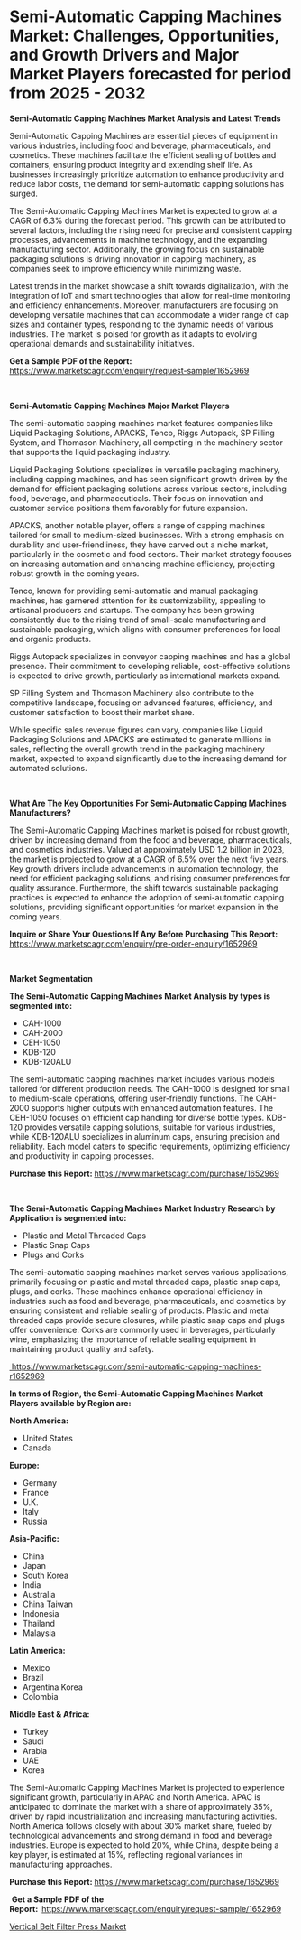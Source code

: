 <p><h1>Semi-Automatic Capping Machines Market: Challenges, Opportunities, and Growth Drivers and Major Market Players forecasted for period from 2025 - 2032</h1></p><p><strong>Semi-Automatic Capping Machines Market Analysis and Latest Trends</strong></p>
<p><p>Semi-Automatic Capping Machines are essential pieces of equipment in various industries, including food and beverage, pharmaceuticals, and cosmetics. These machines facilitate the efficient sealing of bottles and containers, ensuring product integrity and extending shelf life. As businesses increasingly prioritize automation to enhance productivity and reduce labor costs, the demand for semi-automatic capping solutions has surged.</p><p>The Semi-Automatic Capping Machines Market is expected to grow at a CAGR of 6.3% during the forecast period. This growth can be attributed to several factors, including the rising need for precise and consistent capping processes, advancements in machine technology, and the expanding manufacturing sector. Additionally, the growing focus on sustainable packaging solutions is driving innovation in capping machinery, as companies seek to improve efficiency while minimizing waste.</p><p>Latest trends in the market showcase a shift towards digitalization, with the integration of IoT and smart technologies that allow for real-time monitoring and efficiency enhancements. Moreover, manufacturers are focusing on developing versatile machines that can accommodate a wider range of cap sizes and container types, responding to the dynamic needs of various industries. The market is poised for growth as it adapts to evolving operational demands and sustainability initiatives.</p></p>
<p><strong>Get a Sample PDF of the Report:&nbsp;</strong> <a href="https://www.marketscagr.com/enquiry/request-sample/1652969?utm_campaign=2383&utm_medium=2&utm_source=Github&utm_content=ia&utm_term=11042025&utm_id=semi-automatic-capping-machines">https://www.marketscagr.com/enquiry/request-sample/1652969</a></p>
<p>&nbsp;</p>
<p><strong>Semi-Automatic Capping Machines Major Market Players</strong></p>
<p><p>The semi-automatic capping machines market features companies like Liquid Packaging Solutions, APACKS, Tenco, Riggs Autopack, SP Filling System, and Thomason Machinery, all competing in the machinery sector that supports the liquid packaging industry. </p><p>Liquid Packaging Solutions specializes in versatile packaging machinery, including capping machines, and has seen significant growth driven by the demand for efficient packaging solutions across various sectors, including food, beverage, and pharmaceuticals. Their focus on innovation and customer service positions them favorably for future expansion.</p><p>APACKS, another notable player, offers a range of capping machines tailored for small to medium-sized businesses. With a strong emphasis on durability and user-friendliness, they have carved out a niche market, particularly in the cosmetic and food sectors. Their market strategy focuses on increasing automation and enhancing machine efficiency, projecting robust growth in the coming years.</p><p>Tenco, known for providing semi-automatic and manual packaging machines, has garnered attention for its customizability, appealing to artisanal producers and startups. The company has been growing consistently due to the rising trend of small-scale manufacturing and sustainable packaging, which aligns with consumer preferences for local and organic products.</p><p>Riggs Autopack specializes in conveyor capping machines and has a global presence. Their commitment to developing reliable, cost-effective solutions is expected to drive growth, particularly as international markets expand.</p><p>SP Filling System and Thomason Machinery also contribute to the competitive landscape, focusing on advanced features, efficiency, and customer satisfaction to boost their market share.</p><p>While specific sales revenue figures can vary, companies like Liquid Packaging Solutions and APACKS are estimated to generate millions in sales, reflecting the overall growth trend in the packaging machinery market, expected to expand significantly due to the increasing demand for automated solutions.</p></p>
<p>&nbsp;</p>
<p><strong>What Are The Key Opportunities For Semi-Automatic Capping Machines Manufacturers?</strong></p>
<p><p>The Semi-Automatic Capping Machines market is poised for robust growth, driven by increasing demand from the food and beverage, pharmaceuticals, and cosmetics industries. Valued at approximately USD 1.2 billion in 2023, the market is projected to grow at a CAGR of 6.5% over the next five years. Key growth drivers include advancements in automation technology, the need for efficient packaging solutions, and rising consumer preferences for quality assurance. Furthermore, the shift towards sustainable packaging practices is expected to enhance the adoption of semi-automatic capping solutions, providing significant opportunities for market expansion in the coming years.</p></p>
<p><strong>Inquire or Share Your Questions If Any Before Purchasing This Report:</strong> <a href="https://www.marketscagr.com/enquiry/pre-order-enquiry/1652969?utm_campaign=2383&utm_medium=2&utm_source=Github&utm_content=ia&utm_term=11042025&utm_id=semi-automatic-capping-machines">https://www.marketscagr.com/enquiry/pre-order-enquiry/1652969</a></p>
<p>&nbsp;</p>
<p><strong>Market Segmentation</strong></p>
<p><strong>The Semi-Automatic Capping Machines Market Analysis by types is segmented into:</strong></p>
<p><ul><li>CAH-1000</li><li>CAH-2000</li><li>CEH-1050</li><li>KDB-120</li><li>KDB-120ALU</li></ul></p>
<p><p>The semi-automatic capping machines market includes various models tailored for different production needs. The CAH-1000 is designed for small to medium-scale operations, offering user-friendly functions. The CAH-2000 supports higher outputs with enhanced automation features. The CEH-1050 focuses on efficient cap handling for diverse bottle types. KDB-120 provides versatile capping solutions, suitable for various industries, while KDB-120ALU specializes in aluminum caps, ensuring precision and reliability. Each model caters to specific requirements, optimizing efficiency and productivity in capping processes.</p></p>
<p><strong>Purchase this Report:&nbsp;</strong><a href="https://www.marketscagr.com/purchase/1652969?utm_campaign=2383&utm_medium=2&utm_source=Github&utm_content=ia&utm_term=11042025&utm_id=semi-automatic-capping-machines">https://www.marketscagr.com/purchase/1652969</a></p>
<p>&nbsp;</p>
<p><strong>The Semi-Automatic Capping Machines Market Industry Research by Application is segmented into:</strong></p>
<p><ul><li>Plastic and Metal Threaded Caps</li><li>Plastic Snap Caps</li><li>Plugs and Corks</li></ul></p>
<p><p>The semi-automatic capping machines market serves various applications, primarily focusing on plastic and metal threaded caps, plastic snap caps, plugs, and corks. These machines enhance operational efficiency in industries such as food and beverage, pharmaceuticals, and cosmetics by ensuring consistent and reliable sealing of products. Plastic and metal threaded caps provide secure closures, while plastic snap caps and plugs offer convenience. Corks are commonly used in beverages, particularly wine, emphasizing the importance of reliable sealing equipment in maintaining product quality and safety.</p></p>
<p><a href="https://www.marketscagr.com/semi-automatic-capping-machines-r1652969?utm_campaign=2383&utm_medium=2&utm_source=Github&utm_content=ia&utm_term=11042025&utm_id=semi-automatic-capping-machines">&nbsp;https://www.marketscagr.com/semi-automatic-capping-machines-r1652969</a></p>
<p><strong>In terms of Region, the Semi-Automatic Capping Machines Market Players available by Region are:</strong></p>
<p>
    <p> <strong> North America: </strong>
        <ul>
            <li>United States</li>
            <li>Canada</li>
        </ul>
        </p> 
    <p> <strong> Europe: </strong>
        <ul>
            <li>Germany</li>
            <li>France</li>
            <li>U.K.</li>
            <li>Italy</li>
            <li>Russia</li>
        </ul>
        </p> 
    <p> <strong> Asia-Pacific: </strong>
        <ul>
            <li>China</li>
            <li>Japan</li>
            <li>South Korea</li>
            <li>India</li>
            <li>Australia</li>
            <li>China Taiwan</li>
            <li>Indonesia</li>
            <li>Thailand</li>
            <li>Malaysia</li>
        </ul>
        </p> 
    <p> <strong> Latin America: </strong>
        <ul>
            <li>Mexico</li>
            <li>Brazil</li>
            <li>Argentina Korea</li>
            <li>Colombia</li>
        </ul>
        </p> 
    <p> <strong> Middle East & Africa: </strong>
        <ul>
            <li>Turkey</li>
            <li>Saudi</li>
            <li>Arabia</li>
            <li>UAE</li>
            <li>Korea</li>
        </ul>
    </p>
    </p>
<p><p>The Semi-Automatic Capping Machines Market is projected to experience significant growth, particularly in APAC and North America. APAC is anticipated to dominate the market with a share of approximately 35%, driven by rapid industrialization and increasing manufacturing activities. North America follows closely with about 30% market share, fueled by technological advancements and strong demand in food and beverage industries. Europe is expected to hold 20%, while China, despite being a key player, is estimated at 15%, reflecting regional variances in manufacturing approaches.</p></p>
<p><strong>Purchase this Report: </strong><a href="https://www.marketscagr.com/purchase/1652969?utm_campaign=2383&utm_medium=2&utm_source=Github&utm_content=ia&utm_term=11042025&utm_id=semi-automatic-capping-machines">https://www.marketscagr.com/purchase/1652969</a></p>
<p>&nbsp;<strong>Get a Sample PDF of the Report:&nbsp;&nbsp;</strong><a href="https://www.marketscagr.com/enquiry/request-sample/1652969?utm_campaign=2383&utm_medium=2&utm_source=Github&utm_content=ia&utm_term=11042025&utm_id=semi-automatic-capping-machines">https://www.marketscagr.com/enquiry/request-sample/1652969</a></p>
<p><strong></strong></p>
<p><p><a href="https://github.com/edacruz6/Market-Research-Report-List-1/blob/main/vertical-belt-filter-press-market.md?utm_campaign=2383&utm_medium=2&utm_source=Github&utm_content=ia&utm_term=11042025&utm_id=semi-automatic-capping-machines">Vertical Belt Filter Press Market</a></p></p>